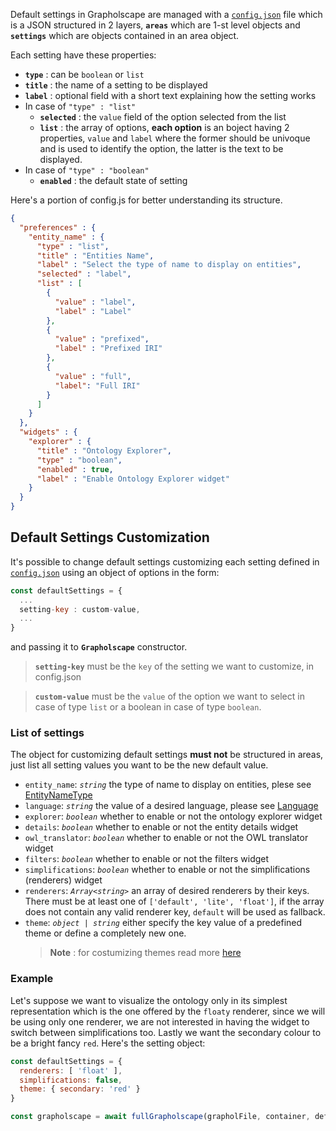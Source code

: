 Default settings in Grapholscape are managed with a [`config.json`](https://github.com/obdasystems/grapholscape/blob/master/src/config.json) file which is a JSON structured in 2 layers, **`areas`** which are 1-st level objects and **`settings`** which are objects contained in an area object.

Each setting have these properties:
- **`type`** : can be `boolean` or `list`
- **`title`** : the name of a setting to be displayed
- **`label`** : optional field with a short text explaining how the setting works
- In case of `"type" : "list"`
  - **`selected`** : the `value` field of the option selected from the list
  - **`list`** : the array of options, **each option** is an boject having 2 properties, `value` and `label` where the former should be univoque and is used to identify the option, the latter is the text to be displayed.
- In case of `"type" : "boolean"`
  - **`enabled`** : the default state of setting

Here's a portion of config.js for better understanding its structure.
```json
{
  "preferences" : {
    "entity_name" : {
      "type" : "list",
      "title" : "Entities Name",
      "label" : "Select the type of name to display on entities",
      "selected" : "label",
      "list" : [
        {
          "value" : "label",
          "label" : "Label"
        },
        {
          "value" : "prefixed",
          "label" : "Prefixed IRI"
        },
        {
          "value" : "full",
          "label": "Full IRI"
        }
      ]
    }
  },
  "widgets" : {
    "explorer" : {
      "title" : "Ontology Explorer",
      "type" : "boolean",
      "enabled" : true,
      "label" : "Enable Ontology Explorer widget"
    }
  }
}   
```

## Default Settings Customization
It's possible to change default settings customizing each setting defined in [`config.json`](https://github.com/obdasystems/grapholscape/blob/master/src/config.json) using an object of options in the form:
```js
const defaultSettings = {
  ...
  setting-key : custom-value,
  ...
}
```
and passing it to **`Grapholscape`** constructor.
>**`setting-key`** must be the `key` of the setting we want to customize, in config.json

> **`custom-value`** must be the `value` of the option we want to select in case of type `list` or a boolean in case of type `boolean`.

### List of settings
The object for customizing default settings **must not** be structured in areas, just list all setting values you want to be the new default value.
  - `entity_name`: *`string`* the type of name to display on entities, plese see [EntityNameType](global.html#EntityNameType)
  - `language`: *`string`* the value of a desired language, please see [Language](global.html#Language)
  - `explorer`: *`boolean`* whether to enable or not the ontology explorer widget
  - `details`: *`boolean`* whether to enable or not the entity details widget
  - `owl_translator`: *`boolean`* whether to enable or not the OWL translator widget
  - `filters`: *`boolean`* whether to enable or not the filters widget
  - `simplifications`: *`boolean`* whether to enable or not the simplifications (renderers) widget
  - `renderers`: *`Array<string>`* an array of desired renderers by their keys. There must be at least one of `['default', 'lite', 'float']`,
  if the array does not contain any valid renderer key, `default` will be used as fallback.
  - `theme`: *`object | string`* either specify the key value of a predefined theme or define a completely new one.
    > **Note** : for costumizing themes read more [here](https://github.com/obdasystems/grapholscape/wiki/Themes#default-theme-customization)

### Example
Let's suppose we want to visualize the ontology only in its simplest representation which is the one offered by the `floaty` renderer,
since we will be using only one renderer, we are not interested in having the widget to switch between simplifications too.
Lastly we want the secondary colour to be a bright fancy `red`. Here's the setting object:
```js
const defaultSettings = { 
  renderers: [ 'float' ],
  simplifications: false,
  theme: { secondary: 'red' }
}

const grapholscape = await fullGrapholscape(grapholFile, container, defaultSettings)
```
